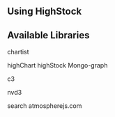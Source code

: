 ## Using HighStock
## Available Libraries
chartist


highChart highStock Mongo-graph


c3


nvd3


search atmospherejs.com
